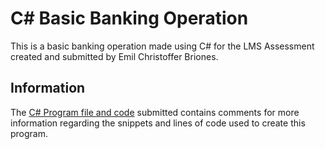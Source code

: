 # C# Basic Banking Operation #
This is a basic banking operation made using C# for the LMS Assessment created and submitted by Emil Christoffer Briones.

## Information ##
The [C# Program file and code](https://github.com/AkaraiRP/ComProg4-Briones/blob/main/LMS%20Assessment/LMS-Assessment-Briones/Program.cs) submitted contains comments for more information regarding the snippets and lines of code used to create this program. 
